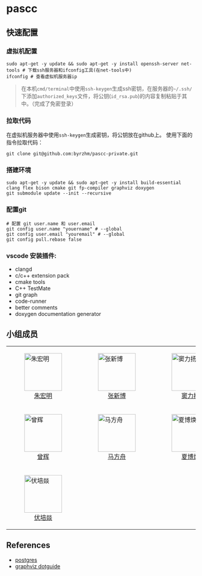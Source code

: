 # pascc

## 快速配置

### 虚拟机配置

``` shell
sudo apt-get -y update && sudo apt-get -y install openssh-server net-tools # 下载ssh服务器和ifconfig工具(在net-tools中)
ifconfig # 查看虚拟机服务器ip
```

> 在本机`cmd/terminal`中使用`ssh-keygen`生成ssh密钥，在服务器的`~/.ssh/`下添加`authorized_keys`文件，将公钥(`id_rsa.pub`)的内容复制粘贴于其中。（完成了免密登录）

### 拉取代码

在虚拟机服务器中使用`ssh-keygen`生成密钥，将公钥放在github上。
使用下面的指令拉取代码：

```shell
git clone git@github.com:byrzhm/pascc-private.git
```

### 搭建环境

``` shell
sudo apt-get -y update && sudo apt-get -y install build-essential clang flex bison cmake git fp-compiler graphviz doxygen
git submodule update --init --recursive
```

### 配置git

``` shell
# 配置 git user.name 和 user.email
git config user.name "youername" # --global
git config user.email "youremail" # --global
git config pull.rebase false
```

### vscode 安装插件:

- clangd
- c/c++ extension pack
- cmake tools
- C++ TestMate
- git graph
- code-runner
- better comments
- doxygen documentation generator

## 小组成员

<!--

[![Contributors](https://contributors-img.web.app/image?repo=byrzhm/pascc-public)](https://github.com/byrzhm/pascc-private/graphs/contributors)

-->

<table>
  <tr>
    <td>
        <a href="https://github.com/byrzhm">
        <figure>
        <img src="https://github.com/byrzhm.png" alt="朱宏明" width="100" height="100">
        <figcaption style="text-align: center;">朱宏明</figcaption>
        </figure>
        </a>
    </td>
    <td>
        <a href="https://github.com/TALON416">
        <figure>
        <img src="https://github.com/TALON416.png" alt="张新博" width="100" height="100">
        <figcaption style="text-align: center;">张新博</figcaption>
        </figure>
        </a>
    </td>
    <td>
        <a href="https://github.com/micropuma">
        <figure>
        <img src="https://github.com/micropuma.png" alt="窦力扬" width="100" height="100">
        <figcaption style="text-align: center;">窦力扬</figcaption>
        </figure>
        </a>
    </td>
  </tr>
  <tr>
    <td>
        <a href="https://github.com/2645012179">
        <figure>
        <img src="https://github.com/2645012179.png" alt="曾辉" width="100" height="100">
        <figcaption style="text-align: center;">曾辉</figcaption>
        </figure>
        </a>
    </td>
    <td>
        <a href="https://github.com/KanameHomu">
        <figure>
        <img src="https://github.com/KanameHomu.png" alt="马方舟" width="100" height="100">
        <figcaption style="text-align: center;">马方舟</figcaption>
        </figure>
        </a>
    </td>
    <td>
        <a href="https://github.com/duoaidaoc">
        <figure>
        <img src="https://github.com/duoaidaoc.png" alt="夏博焕" width="100" height="100">
        <figcaption style="text-align: center;">夏博焕</figcaption>
        </figure>
        </a>
    </td>
  </tr>
    <tr>
    <td>
        <a href="https://github.com/LeaveryF">
        <figure>
        <img src="https://github.com/LeaveryF.png" alt="伏培燚" width="100" height="100">
        <figcaption style="text-align: center;">伏培燚</figcaption>
        </figure>
        </a>
    </td>
  </tr>
</table>

## References

- [postgres](https://github.com/postgres/postgres/blob/master/src/backend/parser/scan.l#L409)
- [graphviz dotguide](https://graphviz.org/pdf/dotguide.pdf)